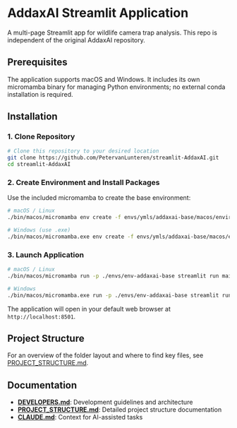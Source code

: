 # AddaxAI Streamlit Application

A multi-page Streamlit app for wildlife camera trap analysis. This repo is independent of the original AddaxAI repository.

## Prerequisites

The application supports macOS and Windows. It includes its own micromamba binary for managing Python environments; no external conda installation is required.

## Installation

### 1. Clone Repository

```bash
# Clone this repository to your desired location
git clone https://github.com/PetervanLunteren/streamlit-AddaxAI.git
cd streamlit-AddaxAI
```

### 2. Create Environment and Install Packages

Use the included micromamba to create the base environment:

```bash
# macOS / Linux
./bin/macos/micromamba env create -f envs/ymls/addaxai-base/macos/environment.yml --prefix ./envs/env-addaxai-base -y

# Windows (use .exe)
./bin/macos/micromamba.exe env create -f envs/ymls/addaxai-base/macos/environment.yml --prefix ./envs/env-addaxai-base -y
```

### 3. Launch Application

```bash
# macOS / Linux
./bin/macos/micromamba run -p ./envs/env-addaxai-base streamlit run main.py

# Windows
./bin/macos/micromamba.exe run -p ./envs/env-addaxai-base streamlit run main.py
```

The application will open in your default web browser at `http://localhost:8501`.

## Project Structure

For an overview of the folder layout and where to find key files, see [PROJECT_STRUCTURE.md](PROJECT_STRUCTURE.md).

## Documentation

- **[DEVELOPERS.md](DEVELOPERS.md)**: Development guidelines and architecture
- **[PROJECT_STRUCTURE.md](PROJECT_STRUCTURE.md)**: Detailed project structure documentation
- **[CLAUDE.md](CLAUDE.md)**: Context for AI-assisted tasks
